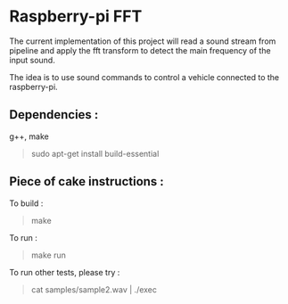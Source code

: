 Raspberry-pi FFT
================

The current implementation of this project will read 
a sound stream from pipeline and apply the fft transform
to detect the main frequency of the input sound.

The idea is to use sound commands to control a vehicle
connected to the raspberry-pi.

Dependencies :
------------- 

g++, make

> sudo apt-get install build-essential

Piece of cake instructions : 
-------------

To build : 
> make

To run   : 
> make run

To run other tests, please try : 
> cat samples/sample2.wav | ./exec

